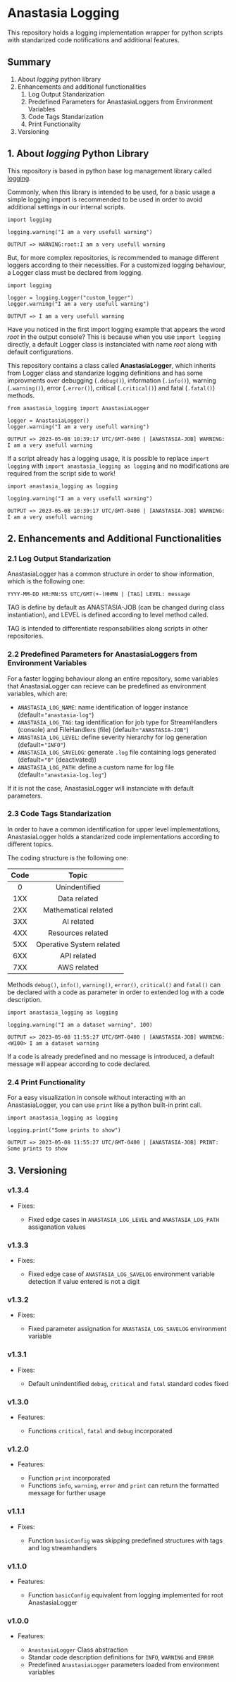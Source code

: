 # **Anastasia Logging** #

This repository holds a logging implementation wrapper for python scripts with standarized code notifications and additional features.

## **Summary** ##

1. About *logging* python library
2. Enhancements and additional functionalities
    1. Log Output Standarization
    2. Predefined Parameters for AnastasiaLoggers from Environment Variables
    3. Code Tags Standarization
    4. Print Functionality
3. Versioning

## **1. About *logging* Python Library** ##

This repository is based in python base log management library called [logging](https://docs.python.org/3/library/logging.html).

Commonly, when this library is intended to be used, for a basic usage a simple logging import is recommended to be used in order to avoid additional settings in our internal scripts.

```
import logging

logging.warning("I am a very usefull warning")

OUTPUT => WARNING:root:I am a very usefull warning
```

But, for more complex repositories, is recommended to manage different loggers according to their necessities. For a customized logging behaviour, a Logger class must be declared from logging.

```
import logging

logger = logging.Logger("custom_logger")
logger.warning("I am a very usefull warning")

OUTPUT => I am a very usefull warning
```

Have you noticed in the first import logging example that appears the word *root* in the output console? This is because when you use ```import logging``` directly, a default Logger class is instanciated with name *root* along with default configurations.

This repository contains a class called **AnastasiaLogger**, which inherits from Logger class and standarize logging definitions and has some improvments over debugging (```.debug()```), information (```.info()```), warning (```.warning()```), error (```.error()```), critical (```.critical()```) and fatal (```.fatal()```) methods.

```
from anastasia_logging import AnastasiaLogger

logger = AnastasiaLogger()
logger.warning("I am a very usefull warning")

OUTPUT => 2023-05-08 10:39:17 UTC/GMT-0400 | [ANASTASIA-JOB] WARNING: I am a very usefull warning
```

If a script already has a logging usage, it is possible to replace ```import logging``` with ```import anastasia_logging as logging``` and no modifications are required from the script side to work!

```
import anastasia_logging as logging

logging.warning("I am a very usefull warning")

OUTPUT => 2023-05-08 10:39:17 UTC/GMT-0400 | [ANASTASIA-JOB] WARNING: I am a very usefull warning
```

## **2. Enhancements and Additional Functionalities** ##

### **2.1 Log Output Standarization** ###

AnastasiaLogger has a common structure in order to show information, which is the following one:
```
YYYY-MM-DD HR:MN:SS UTC/GMT(+-)HHMN | [TAG] LEVEL: message
```
TAG is define by default as ANASTASIA-JOB (can be changed during class instantiation), and LEVEL is defined according to level method called.

TAG is intended to differentiate responsabilities along scripts in other repositories.

### **2.2 Predefined Parameters for AnastasiaLoggers from Environment Variables** ###

For a faster logging behaviour along an entire repository, some variables that AnastasiaLogger can recieve can be predefined as environment variables, which are:

* ```ANASTASIA_LOG_NAME```: name identification of logger instance (default=```"anastasia-log"```)
* ```ANASTASIA_LOG_TAG```: tag identification for job type for StreamHandlers (console) and FileHandlers (file) (default=```"ANASTASIA-JOB"```)
* ```ANASTASIA_LOG_LEVEL```: define severity hierarchy for log generation (default=```"INFO"```)
* ```ANASTASIA_LOG_SAVELOG```: generate ```.log``` file containing logs generated (default=```"0"``` (deactivated))
* ```ANASTASIA_LOG_PATH```: define a custom name for log file (default=```"anastasia-log.log"```)

If it is not the case, AnastasiaLogger will instanciate with default parameters.

### **2.3 Code Tags Standarization** ###

In order to have a common identification for upper level implementations, AnastasiaLogger holds a standarized code implementations according to different topics.

The coding structure is the following one:

| **Code** 	|         **Topic**      	|
|:---------:|:-------------------------:|
|     0    	|       Unindentified       |
|    1XX   	|       Data related      	|
|    2XX   	|   Mathematical related    |
|    3XX   	|        AI related         |
|    4XX   	|     Resources related 	|
|    5XX   	| Operative System related 	|
|    6XX   	|       API related         |
|    7XX   	|       AWS related         |

Methods ```debug()```, ```info()```, ```warning()```, ```error()```, ```critical()``` and ```fatal()``` can be declared with a code as parameter in order to extended log with a code description.

```
import anastasia_logging as logging

logging.warning("I am a dataset warning", 100)

OUTPUT => 2023-05-08 11:55:27 UTC/GMT-0400 | [ANASTASIA-JOB] WARNING: <W100> I am a dataset warning
```

If a code is already predefined and no message is introduced, a default message will appear according to code declared.

### **2.4 Print Functionality** ###

For a easy visualization in console without interacting with an AnastasiaLogger, you can use ```print``` like a python built-in print call.

```
import anastasia_logging as logging

logging.print("Some prints to show")

OUTPUT => 2023-05-08 11:55:27 UTC/GMT-0400 | [ANASTASIA-JOB] PRINT: Some prints to show
```

## **3. Versioning** ##

### v1.3.4 ###

* Fixes:

    * Fixed edge cases in ```ANASTASIA_LOG_LEVEL``` and ```ANASTASIA_LOG_PATH``` assiganation values

### v1.3.3 ###

* Fixes:

    * Fixed edge case of ```ANASTASIA_LOG_SAVELOG``` environment variable detection if value entered is not a digit

### v1.3.2 ###

* Fixes:

    * Fixed parameter assignation for ```ANASTASIA_LOG_SAVELOG``` environment variable

### v1.3.1 ###

* Fixes:

    * Default unindentified ```debug```, ```critical``` and ```fatal``` standard codes fixed

### v1.3.0 ###

* Features:

    * Functions ```critical```, ```fatal``` and ```debug``` incorporated

### v1.2.0 ###

* Features:

    * Function ```print``` incorporated
    * Functions ```info```, ```warning```, ```error``` and ```print``` can return the formatted message for further usage

### v1.1.1 ###

* Fixes:

    * Function ```basicConfig``` was skipping predefined structures with tags and log streamhandlers

### v1.1.0 ###

* Features:

    * Function ```basicConfig``` equivalent from logging implemented for root AnastasiaLogger

### v1.0.0 ###

* Features:

    * ```AnastasiaLogger``` Class abstraction
    * Standar code description definitions for ```INFO```, ```WARNING``` and ```ERROR```
    * Predefined ```AnastasiaLogger``` parameters loaded from environment variables